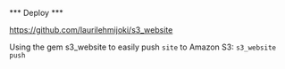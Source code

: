 *** Deploy ***

https://github.com/laurilehmijoki/s3_website

Using the gem s3_website to easily push `site` to Amazon S3:
`s3_website push`
